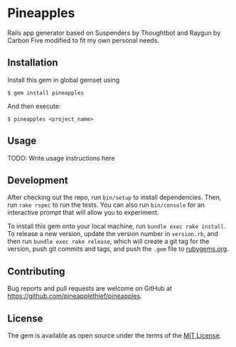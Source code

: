 # Pineapples

Rails app generator based on Suspenders by Thoughtbot and Raygun by Carbon Five modified to fit my own personal needs.

## Installation

Install this gem in global gemset using

    $ gem install pineapples


And then execute:

    $ pineapples <project_name>

## Usage

TODO: Write usage instructions here

## Development

After checking out the repo, run `bin/setup` to install dependencies. Then, run `rake rspec` to run the tests. You can also run `bin/console` for an interactive prompt that will allow you to experiment.

To install this gem onto your local machine, run `bundle exec rake install`. To release a new version, update the version number in `version.rb`, and then run `bundle exec rake release`, which will create a git tag for the version, push git commits and tags, and push the `.gem` file to [rubygems.org](https://rubygems.org).

## Contributing

Bug reports and pull requests are welcome on GitHub at https://github.com/pineapplethief/pineapples.


## License

The gem is available as open source under the terms of the [MIT License](http://opensource.org/licenses/MIT).
